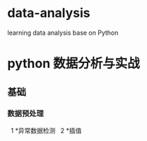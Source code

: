 # data-analysis
learning data analysis base on Python
# python 数据分析与实战
## 基础
### 数据预处理
      1 *异常数据检测
      2 *插值
